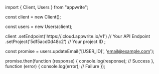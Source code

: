 import { Client, Users } from "appwrite";

const client = new Client();

const users = new Users(client);

client
    .setEndpoint('https://<REGION>.cloud.appwrite.io/v1') // Your API Endpoint
    .setProject('5df5acd0d48c2') // Your project ID
;

const promise = users.updateEmail('[USER_ID]', 'email@example.com');

promise.then(function (response) {
    console.log(response); // Success
}, function (error) {
    console.log(error); // Failure
});